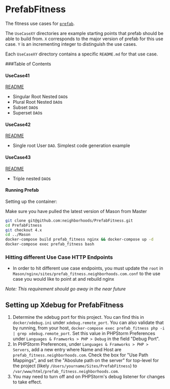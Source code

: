 # PrefabFitness
The fitness use cases for [`prefab`](https://github.com/neighborhoods/prefab).

The `UseCaseXY` directories are example starting points that prefab should be able to build from.
`X` corresponds to the major version of prefab for this use case. 
`Y` is an incrementing integer to distinguish the use cases.

Each `UseCaseXY` directory contains a specific `README.md` for that use case.

###Table of Contents
#### UseCase41
[README](UseCase41/README.md)
* Singular Root Nested `DAO`s
* Plural Root Nested `DAO`s
* Subset `DAO`s
* Superset `DAO`s
#### UseCase42
[README](UseCase42/README.md)
* Single root User `DAO`. Simplest code generation example
#### UseCase43
[README](UseCase43/README.md)
* Triple nested `DAO`s

#### Running Prefab 
Setting up the container:

Make sure you have pulled the latest version of Mason from Master
``` bash
git clone git@github.com:neighborhoods/PrefabFitness.git
cd PrefabFitness
git checkout 4.x
cd ../Mason
docker-compose build prefab_fitness nginx && docker-compose up -d
docker-compose exec prefab_fitness bash
```

### Hitting different Use Case HTTP Endpoints
* In order to hit different use case endpoints, you must update the `root` in `Mason/nginx/sites/prefab_fitness.neighborhoods.com.conf` to the use case you would like to point at and rebuild nginx

*Note: This requirement should go away in the near future*
## Setting up Xdebug for PrefabFitness
1. Determine the xdebug port for this project. You can find this in `docker/xdebug.ini` under `xdebug.remote_port`. 
You can also validate that by running, from your host, 
`docker-compose exec prefab_fitness php -i | grep xdebug.remote_port`. Set this value in PHPStorm Preferences under 
`Languages & Framworks > PHP > Debug` in the field "Debug Port".
2. In PHPStorm Preferences, under `Languages & Framworks > PHP > Servers`, add a new entry where Name and Host are 
`prefab_fitness.neighborhoods.com`. Check the box for "Use Path Mappings", and set the "Aboslute path on the server" for
top-level for the project (likely `/Users/yourname/Sites/PrefabFitness`) to 
`/var/www/html/prefab_fitness.neighborhoods.com`.  
3. You may need to turn off and on PHPStorm's debug listener for changes to take effect. 
